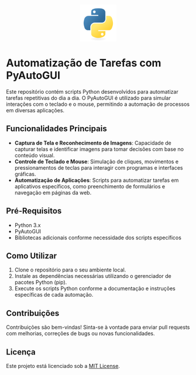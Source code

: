 <div align="center">
  <img src="https://raw.githubusercontent.com/devicons/devicon/master/icons/python/python-original.svg" alt="Python" height="100">
</div>

# Automatização de Tarefas com PyAutoGUI

Este repositório contém scripts Python desenvolvidos para automatizar tarefas repetitivas do dia a dia. O PyAutoGUI é utilizado para simular interações com o teclado e o mouse, permitindo a automação de processos em diversas aplicações.

## Funcionalidades Principais

- **Captura de Tela e Reconhecimento de Imagens**: Capacidade de capturar telas e identificar imagens para tomar decisões com base no conteúdo visual.
- **Controle de Teclado e Mouse**: Simulação de cliques, movimentos e pressionamentos de teclas para interagir com programas e interfaces gráficas.
- **Automatização de Aplicações**: Scripts para automatizar tarefas em aplicativos específicos, como preenchimento de formulários e navegação em páginas da web.

## Pré-Requisitos

- Python 3.x
- PyAutoGUI
- Bibliotecas adicionais conforme necessidade dos scripts específicos

## Como Utilizar

1. Clone o repositório para o seu ambiente local.
2. Instale as dependências necessárias utilizando o gerenciador de pacotes Python (pip).
3. Execute os scripts Python conforme a documentação e instruções específicas de cada automação.

## Contribuições

Contribuições são bem-vindas! Sinta-se à vontade para enviar pull requests com melhorias, correções de bugs ou novas funcionalidades.

## Licença

Este projeto está licenciado sob a [MIT License](LICENSE).
